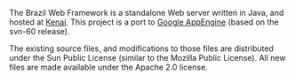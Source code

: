 The Brazil Web Framework is a standalone Web server written in Java, and hosted at [Kenai](http://kenai.com/projects/nawsakabrazil).  This project is a port to [Google AppEngine](http://code.google.com/appengine/) (based on the svn-60 release).

The existing source files, and modifications to those files are distributed under the Sun Public License (similar to the Mozilla Public License).  All new files are made available under the Apache 2.0 license.
